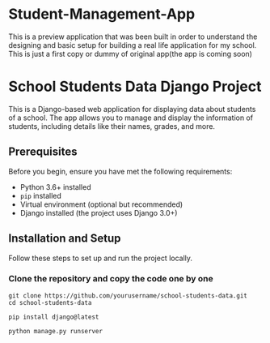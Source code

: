 # Student-Management-App
This is a preview application that was been built in order to understand the designing and basic setup for building a real life application for my school. This is just a first copy or dummy of original app(the app is coming soon)
# School Students Data Django Project

This is a Django-based web application for displaying data about students of a school. The app allows you to manage and display the information of students, including details like their names, grades, and more.

## Prerequisites

Before you begin, ensure you have met the following requirements:

- Python 3.6+ installed
- `pip` installed
- Virtual environment (optional but recommended)
- Django installed (the project uses Django 3.0+)

## Installation and Setup

Follow these steps to set up and run the project locally.

### Clone the repository and copy the code one by one


```
git clone https://github.com/yourusername/school-students-data.git
cd school-students-data

pip install django@latest

python manage.py runserver

